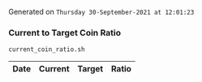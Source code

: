 Generated on `Thursday 30-September-2021 at 12:01:23`

### Current to Target Coin Ratio
`current_coin_ratio.sh`

Date|Current|Target|Ratio
---|---|---|---
